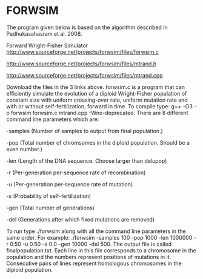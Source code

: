 # FORWSIM




The program given below is based on the algorithm described in Padhukasahasram et al. 2008.



Forward Wright-Fisher Simulator
http://www.sourceforge.net/projects/forwsim/files/forwsim.c

http://www.sourceforge.net/projects/forwsim/files/mtrand.h

http://www.sourceforge.net/projects/forwsim/files/mtrand.cpp



Download the files in the 3 links above. forwsim.c is a program that can efficiently simulate the evolution of a diploid Wright-Fisher population of constant size with uniform crossing-over rate, uniform mutation rate and with or without self-fertilization, forward in time. To compile type: g++ -O3 -o forwsim forwsim.c mtrand.cpp -Wno-deprecated. There are 8 different command line parameters which are:

-samples (Number of samples to output from final population.)

-pop (Total number of chromsomes in the diploid population. Should be a even number.)

-len (Length of the DNA sequence. Choose larger than del*u*pop)

-r (Per-generation per-sequence rate of recombination)

-u (Per-generation per-sequence rate of mutation)

-s (Probability of self-fertilization)

-gen (Total number of generations)

-del (Generations after which fixed mutations are removed)



To run type ./forwsim along with all the command line parameters in the same order. For example: ./forwsim -samples 100 -pop 1000 -len 1000000 -r 0.50 -u 0.50 -s 0.0 -gen 10000 -del 500. The output file is called finalpopulation.txt. Each line in this file corresponds to a chromosome in the population and the numbers represent positions of mutations in it. Consecutive pairs of lines represent homologous chromosomes in the diploid population.
